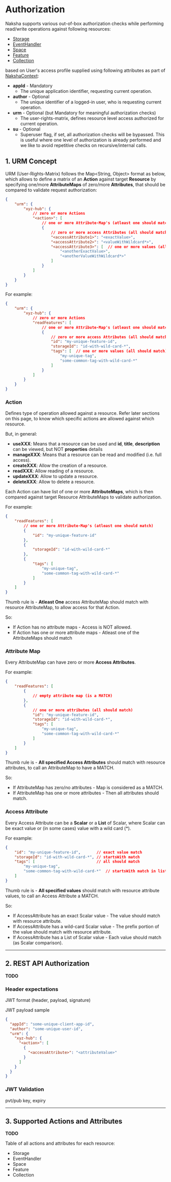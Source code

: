 # Authorization

Naksha supports various out-of-box authorization checks while performing read/write operations against following resources:

- [Storage](../here-naksha-lib-core/src/main/java/com/here/naksha/lib/core/models/naksha/Storage.java)
- [EventHandler](../here-naksha-lib-core/src/main/java/com/here/naksha/lib/core/models/naksha/EventHandler.java)
- [Space](../here-naksha-lib-core/src/main/java/com/here/naksha/lib/core/models/naksha/Space.java)
- [Feature](../here-naksha-lib-core/src/main/java/com/here/naksha/lib/core/models/geojson/implementation/XyzFeature.java)
- [Collection](../here-naksha-lib-core/src/main/java/com/here/naksha/lib/core/models/naksha/XyzCollection.java)

based on User's access profile supplied using following attributes as part of [NakshaContext](../here-naksha-lib-core/src/main/java/com/here/naksha/lib/core/NakshaContext.java):

- **appId** - Mandatory
  - The unique application identifier, requesting current operation.
- **author** - Optional
  - The unique identifier of a logged-in user, who is requesting current operation.
- **urm** - Optional (but Mandatory for meaningful authorization checks)
  - The user-rights-matrix, defines resource level access authorized for current operation. 
- **su** - Optional
  - Superuser flag, if set, all authorization checks will be bypassed. This is useful where one level of authorization is already performed and we like to avoid repetitive checks on recursive/internal calls.

## 1. URM Concept

URM (User-Rights-Matrix) follows the Map<String, Object> format as below,
which allows to define a matrix of an **Action** against target **Resource** by specifying one/more **AttributeMaps** of zero/more **Attributes**, that should be compared to validate request authorization:

```json
{
    "urm": {
        "xyz-hub": {
            // zero or more Actions
            "<action>": [
                // one or more Attribute-Map's (atleast one should match)
                {
                    // zero or more access Attributes (all should match)
                    "<accessAttribute1>": "<exactValue>",
                    "<accessAttribute2>": "<valueWithWildcard*>",
                    "<accessAttribute3>": [  // one or more values (all should match)
                        "<anotherExactValue>",
                        "<anotherValueWithWildcard*>"
                    ]
                }
            ]
        }
    }
}
```

For example:

```json
{
    "urm": {
        "xyz-hub": {
            // zero or more Actions
            "readFeatures": [
                // one or more Attribute-Map's (atleast one should match)
                {
                    // zero or more access Attributes (all should match)
                    "id": "my-unique-feature-id",
                    "storageId": "id-with-wild-card-*",
                    "tags": [  // one or more values (all should match)
                        "my-unique-tag",
                        "some-common-tag-with-wild-card-*"
                    ]
                }
            ]
        }
    }
}
```



### Action

Defines type of operation allowed against a resource. Refer later sections on this page, to know which specific actions are allowed against which resource.

But, in general:

- **useXXX**: Means that a resource can be used and **id**, **title**, **description** can be viewed, but NOT **properties** details
- **manageXXX**: Means that a resource can be read and modified (i.e. full access).
- **createXXX**: Allow the creation of a resource.
- **readXXX**: Allow reading of a resource.
- **updateXXX**: Allow to update a resource.
- **deleteXXX**: Allow to delete a resource.

Each Action can have list of one or more **AttributeMaps**, which is then compared against target Resource AttributeMaps to validate authorization.

For example:

```json
{
    "readFeatures": [
        // one or more Attribute-Map's (atleast one should match)
        {
            "id": "my-unique-feature-id"
        },
        {
            "storageId": "id-with-wild-card-*"
        },
        {
            "tags": [
                "my-unique-tag",
                "some-common-tag-with-wild-card-*"
            ]
        }
    ]
}
```

Thumb rule is - **Atleast One** access AttributeMap should match with resource AttributeMap, to allow access for that Action.

So:

* If Action has no attribute maps - Access is NOT allowed.
* If Action has one or more attribute maps - Atleast one of the AttributeMaps should match



### Attribute Map

Every AttributeMap can have zero or more **Access Attributes**.

For example:

```json
{
    "readFeatures": [
        {
            // empty attribute map (is a MATCH)
        },
        {
            // one or more attributes (all should match)
            "id": "my-unique-feature-id",
            "storageId": "id-with-wild-card-*",
            "tags": [
                "my-unique-tag",
                "some-common-tag-with-wild-card-*"
            ]
        }
    ]
}
```

Thumb rule is - **All specified Access Attributes** should match with resource attributes, to call an AttributeMap to have a MATCH.

So:

* If AttributeMap has zero/no attributes - Map is considered as a MATCH.
* If AttributeMap has one or more attributes - Then all attributes should match.



### Access Attribute

Every Access Attribute can be a **Scalar** or a **List** of Scalar, where Scalar can be exact value or (in some cases) value with a wild card (*).

For example:


```json
{
    "id": "my-unique-feature-id",       // exact value match
    "storageId": "id-with-wild-card-*", // startsWith match
    "tags": [                           // all should match
        "my-unique-tag",
        "some-common-tag-with-wild-card-*"  // startsWith match in list
    ]
}
```

Thumb rule is - **All specified values** should match with resource attribute values, to call an Access Attribute a MATCH.

So:

* If AccessAttribute has an exact Scalar value - The value should match with resource attribute.
* If AccessAttribute has a wild-card Scalar value - The prefix portion of the value should match with resource attribute.
* If AccessAttribute has a List of Scalar value - Each value should match (as Scalar comparison).





---

## 2. REST API Authorization

**TODO**

### Header expectations

JWT format (header, payload, signature)

JWT payload sample

```json
{
  "appId": "some-unique-client-app-id",
  "author": "some-unique-user-id",
  "urm": {
    "xyz-hub": {
      "<action>": [
        {
          "<accessAttribute>": "<attributeValue>"
        }
      ]
    }
  }
}
```

### JWT Validation

pvt/pub key, expiry




---

## 3. Supported Actions and Attributes

**TODO**

Table of all actions and attributes for each resource:

- Storage
- EventHandler
- Space
- Feature
- Collection


